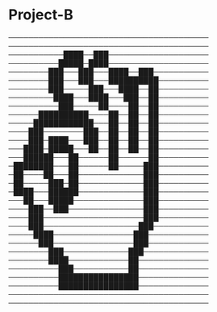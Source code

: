 # Project-B

────────────────────────────────────────
────────────────────────────────────────
───────────████──███────────────────────
──────────█████─████────────────────────
────────███───███───████──███───────────
────────███───███───██████████──────────
────────███─────███───████──██──────────
─────────████───████───███──██──────────
──────────███─────██────██──██──────────
──────██████████────██──██──██──────────
─────████████████───██──██──██──────────
────███────────███──██──██──██──────────
────███─████───███──██──██──██──────────
───████─█████───██──██──██──██──────────
───██████───██──────██──────██──────────
─████████───██──────██─────███──────────
─██────██───██─────────────███──────────
─██─────███─██─────────────███──────────
─████───██████─────────────███──────────
───██───█████──────────────███──────────
────███──███───────────────███──────────
────███────────────────────███──────────
────███───────────────────███───────────
─────████────────────────███────────────
──────███────────────────███────────────
────────███─────────────███─────────────
────────████────────────██──────────────
──────────███───────────██──────────────
──────────████████████████──────────────
──────────████████████████──────────────
────────────────────────────────────────
────────────────────────────────────────

